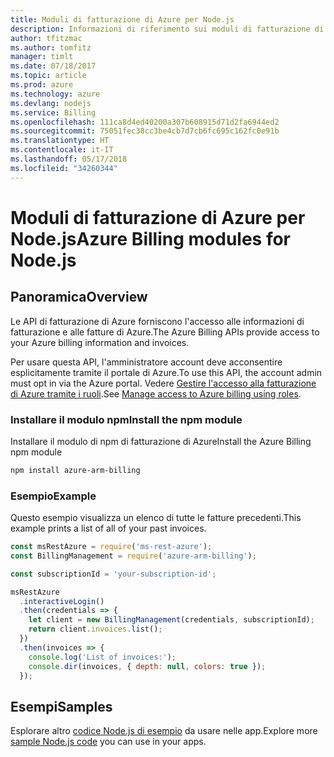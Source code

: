 ```yaml
---
title: Moduli di fatturazione di Azure per Node.js
description: Informazioni di riferimento sui moduli di fatturazione di Azure per Node.js
author: tfitzmac
ms.author: tomfitz
manager: timlt
ms.date: 07/18/2017
ms.topic: article
ms.prod: azure
ms.technology: azure
ms.devlang: nodejs
ms.service: Billing
ms.openlocfilehash: 111ca8d4ed40200a307b608915d71d2fa6944ed2
ms.sourcegitcommit: 75051fec38cc3be4cb7d7cb6fc695c162fc0e91b
ms.translationtype: HT
ms.contentlocale: it-IT
ms.lasthandoff: 05/17/2018
ms.locfileid: "34260344"
---
```

# <a name="azure-billing-modules-for-nodejs"></a><span data-ttu-id="9689f-103">Moduli di fatturazione di Azure per Node.js</span><span class="sxs-lookup"><span data-stu-id="9689f-103">Azure Billing modules for Node.js</span></span>

## <a name="overview"></a><span data-ttu-id="9689f-104">Panoramica</span><span class="sxs-lookup"><span data-stu-id="9689f-104">Overview</span></span>
<span data-ttu-id="9689f-105">Le API di fatturazione di Azure forniscono l'accesso alle informazioni di fatturazione e alle fatture di Azure.</span><span class="sxs-lookup"><span data-stu-id="9689f-105">The Azure Billing APIs provide access to your Azure billing information and invoices.</span></span>

<span data-ttu-id="9689f-106">Per usare questa API, l'amministratore account deve acconsentire esplicitamente tramite il portale di Azure.</span><span class="sxs-lookup"><span data-stu-id="9689f-106">To use this API, the account admin must opt in via the Azure portal.</span></span> <span data-ttu-id="9689f-107">Vedere [Gestire l'accesso alla fatturazione di Azure tramite i ruoli](https://docs.microsoft.com/azure/billing/billing-manage-access).</span><span class="sxs-lookup"><span data-stu-id="9689f-107">See [Manage access to Azure billing using roles](https://docs.microsoft.com/azure/billing/billing-manage-access).</span></span>

### <a name="install-the-npm-module"></a><span data-ttu-id="9689f-108">Installare il modulo npm</span><span class="sxs-lookup"><span data-stu-id="9689f-108">Install the npm module</span></span> 

<span data-ttu-id="9689f-109">Installare il modulo di npm di fatturazione di Azure</span><span class="sxs-lookup"><span data-stu-id="9689f-109">Install the Azure Billing npm module</span></span> 

```bash
npm install azure-arm-billing
```
### <a name="example"></a><span data-ttu-id="9689f-110">Esempio</span><span class="sxs-lookup"><span data-stu-id="9689f-110">Example</span></span> 
 
<span data-ttu-id="9689f-111">Questo esempio visualizza un elenco di tutte le fatture precedenti.</span><span class="sxs-lookup"><span data-stu-id="9689f-111">This example prints a list of all of your past invoices.</span></span>
 
```javascript 
const msRestAzure = require('ms-rest-azure');
const BillingManagement = require('azure-arm-billing');

const subscriptionId = 'your-subscription-id';

msRestAzure
  .interactiveLogin()
  .then(credentials => {
    let client = new BillingManagement(credentials, subscriptionId);
    return client.invoices.list();
  })
  .then(invoices => {
    console.log('List of invoices:');
    console.dir(invoices, { depth: null, colors: true });
  });
``` 


## <a name="samples"></a><span data-ttu-id="9689f-112">Esempi</span><span class="sxs-lookup"><span data-stu-id="9689f-112">Samples</span></span>

<span data-ttu-id="9689f-113">Esplorare altro [codice Node.js di esempio](https://azure.microsoft.com/resources/samples/?platform=nodejs) da usare nelle app.</span><span class="sxs-lookup"><span data-stu-id="9689f-113">Explore more [sample Node.js code](https://azure.microsoft.com/resources/samples/?platform=nodejs) you can use in your apps.</span></span>

